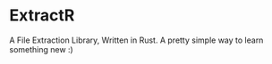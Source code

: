 # ExtractR
A File Extraction Library, Written in Rust.  A pretty simple way to learn something new :)
